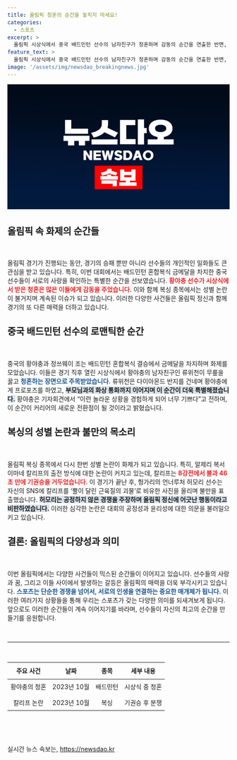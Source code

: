 ```yaml
---
title: 올림픽 청혼의 순간을 놓치지 마세요!
categories:
  - 스포츠
excerpt: >
  올림픽 시상식에서 중국 배드민턴 선수의 남자친구가 청혼하며 감동의 순간을 연출한 반면, 복싱에서는 불공정 논란이 이어지고 있습니다. 이 두 사건이 만들어낸 극명한 대비가 화제입니다!
feature_text: >
  올림픽 시상식에서 중국 배드민턴 선수의 남자친구가 청혼하며 감동의 순간을 연출한 반면, 복싱에서는 불공정 논란이 이어지고 있습니다. 이 두 사건이 만들어낸 극명한 대비가 화제입니다!
image: '/assets/img/newsdao_breakingnews.jpg'
---
```


<p><img src="/assets/img/newsdao_breakingnews.jpg" alt="flaretime 속보" /></p>

<h2 data-ke-size="size26">올림픽 속 화제의 순간들</h2>

<p data-ke-size="size16">&nbsp;</p>

<p data-ke-size="size16">올림픽 경기가 진행되는 동안, 경기의 승패 뿐만 아니라 선수들의 개인적인 일화들도 큰 관심을 받고 있습니다. 특히, 이번 대회에서는 배드민턴 혼합복식 금메달을 차지한 중국 선수들이 서로의 사랑을 확인하는 특별한 순간을 선보였습니다. <b><span style="color: #ee2323;">황야충 선수가 시상식에서 받은 청혼은 많은 이들에게 감동을 주었습니다.</span></b> 이와 함께 복싱 종목에서는 성별 논란이 불거지며 계속된 이슈가 되고 있습니다. 이러한 다양한 사건들은 올림픽 정신과 함께 경기의 또 다른 매력을 더하고 있습니다.</p>

<h2 data-ke-size="size26">중국 배드민턴 선수의 로맨틱한 순간</h2>

<p data-ke-size="size16">&nbsp;</p>

<p data-ke-size="size16">중국의 황야충과 정쓰웨이 조는 배드민턴 혼합복식 결승에서 금메달을 차지하며 화제를 모았습니다. 이들은 경기 직후 열린 시상식에서 황야충의 남자친구인 류위천이 무릎을 꿇고 <b><span style="color: #1a5490;">청혼하는 장면으로 주목받았습니다.</span></b> 류위천은 다이아몬드 반지를 건네며 황야충에게 프로포즈를 하였고, <b><span style="background-color: #21538527;">부모님과의 화상 통화까지 이어지며 이 순간이 더욱 특별해졌습니다.</span></b> 황야충은 기자회견에서 “이런 놀라운 상황을 경험하게 되어 너무 기쁘다”고 전하며, 이 순간이 커리어의 새로운 전환점이 될 것이라고 밝혔습니다.</p>

<h2 data-ke-size="size26">복싱의 성별 논란과 불만의 목소리</h2>

<p data-ke-size="size16">&nbsp;</p>

<p data-ke-size="size16">올림픽 복싱 종목에서 다시 한번 성별 논란이 화제가 되고 있습니다. 특히, 알제리 복서 이마네 칼리프의 출전 방식에 대한 논란이 커지고 있는데, 칼리프는 <b><span style="color: #ee2323;">8강전에서 불과 46초 만에 기권승을 거두었습니다.</span></b> 이 경기가 끝난 후, 헝가리의 언너루처 허모리 선수는 자신의 SNS에 칼리프를 ‘뿔이 달린 근육질의 괴물’로 비유한 사진을 올리며 불만을 표출했습니다. <b><span style="background-color: #21538527;">허모리는 공정하지 않은 경쟁을 주장하며 올림픽 정신에 어긋난 행동이라고 비판하였습니다.</span></b> 이러한 심각한 논란은 대회의 공정성과 윤리성에 대한 의문을 불러일으키고 있습니다.</p>

<h2 data-ke-size="size26">결론: 올림픽의 다양성과 의미</h2>

<p data-ke-size="size16">&nbsp;</p>

<p data-ke-size="size16">이번 올림픽에서는 다양한 사건들이 믹스된 순간들이 이어지고 있습니다. 선수들의 사랑과 꿈, 그리고 이들 사이에서 발생하는 갈등은 올림픽의 매력을 더욱 부각시키고 있습니다. <b><span style="color: #1a5490;">스포츠는 단순한 경쟁을 넘어서, 서로의 인생을 연결하는 중요한 매개체가 됩니다.</span></b> 이러한 여러가지 상황들을 통해 우리는 스포츠가 갖는 다양한 의미를 되새겨보게 됩니다. 앞으로도 이러한 순간들이 계속 이어지기를 바라며, 선수들이 자신의 최고의 순간을 만들기를 응원합니다.</p>

<p data-ke-size="size16">&nbsp;</p>

<hr>

<p data-ke-size="size16">&nbsp;</p>

<table style="width: 100%;">
    <thead>
        <tr>
            <th style="text-align: center; height: 30px;"><b>주요 사건</b></th>
            <th style="text-align: center; height: 30px;"><b>날짜</b></th>
            <th style="text-align: center; height: 30px;"><b>종목</b></th>
            <th style="text-align: center; height: 30px;"><b>세부 내용</b></th>
        </tr>
    </thead>
    <tbody>
        <tr>
            <td style="text-align: center; height: 30px;">황야충의 청혼</td>
            <td style="text-align: center; height: 30px;">2023년 10월</td>
            <td style="text-align: center; height: 30px;">배드민턴</td>
            <td style="text-align: center; height: 30px;">시상식 중 청혼</td>
        </tr>
        <tr>
            <td style="text-align: center; height: 30px;">칼리프 논란</td>
            <td style="text-align: center; height: 30px;">2023년 10월</td>
            <td style="text-align: center; height: 30px;">복싱</td>
            <td style="text-align: center; height: 30px;">기권승 후 분쟁</td>
        </tr>
    </tbody>
</table>

<p data-ke-size="size16">&nbsp;</p>

<p data-ke-size="size16">&nbsp;</p>
실시간 뉴스 속보는, <a href="https://newsdao.kr" rel="dofollow">https://newsdao.kr</a>


